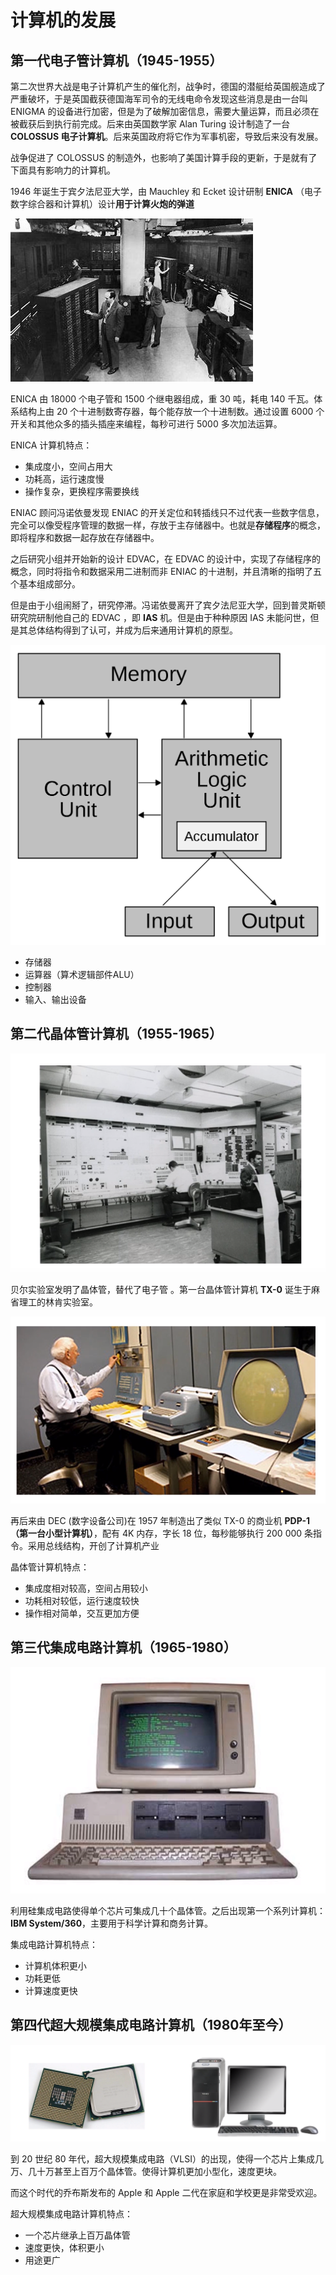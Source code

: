 # 计算机的发展

## 第一代电子管计算机（1945-1955）

第二次世界大战是电子计算机产生的催化剂，战争时，德国的潜艇给英国舰造成了严重破坏，于是英国截获德国海军司令的无线电命令发现这些消息是由一台叫 ENIGMA 的设备进行加密，但是为了破解加密信息，需要大量运算，而且必须在被截获后到执行前完成。后来由英国数学家 Alan Turing 设计制造了一台 **COLOSSUS 电子计算机**。后来英国政府将它作为军事机密，导致后来没有发展。

战争促进了 COLOSSUS 的制造外，也影响了美国计算手段的更新，于是就有了下面具有影响力的计算机。

1946 年诞生于宾夕法尼亚大学，由 Mauchley 和 Ecket 设计研制 **ENICA** （电子数字综合器和计算机）设计**用于计算火炮的弹道**  

![](../.gitbook/assets/di-yi-dai-dian-zi-guan-ji-suan-ji-.jpg)

ENICA 由 18000 个电子管和 1500 个继电器组成，重 30 吨，耗电 140 千瓦。体系结构上由 20 个十进制数寄存器，每个能存放一个十进制数。通过设置 6000 个开关和其他众多的插头插座来编程，每秒可进行 5000 多次加法运算。

ENICA 计算机特点：

* 集成度小，空间占用大
* 功耗高，运行速度慢
* 操作复杂，更换程序需要换线

ENIAC 顾问冯诺依曼发现 ENIAC 的开关定位和转插线只不过代表一些数字信息，完全可以像受程序管理的数据一样，存放于主存储器中。也就是**存储程序**的概念，即将程序和数据一起存放在存储器中。

之后研究小组并开始新的设计 EDVAC，在 EDVAC 的设计中，实现了存储程序的概念，同时将指令和数据采用二进制而非 ENIAC 的十进制，并且清晰的指明了五个基本组成部分。

但是由于小组闹掰了，研究停滞。冯诺依曼离开了宾夕法尼亚大学，回到普灵斯顿研究院研制他自己的 EDVAC ，即 **IAS** 机。但是由于种种原因 IAS 未能问世，但是其总体结构得到了认可，并成为后来通用计算机的原型。

![](../.gitbook/assets/feng-nuo-yi-man-ji-.png)

* 存储器
* 运算器（算术逻辑部件ALU）
* 控制器
* 输入、输出设备

## 第二代晶体管计算机（1955-1965）

![](../.gitbook/assets/di-er-dai-jing-ti-guan-ji-suan-ji-1.png)

贝尔实验室发明了晶体管，替代了电子管  。第一台晶体管计算机 **TX-0** 诞生于麻省理工的林肯实验室。

![](../.gitbook/assets/di-er-dai-jing-ti-guan-ji-suan-ji-2.png)

再后来由 DEC \(数字设备公司\)在 1957 年制造出了类似 TX-0 的商业机 **PDP-1（第一台小型计算机）**，配有 4K 内存，字长 18 位，每秒能够执行 200 000 条指令。采用总线结构，开创了计算机产业

晶体管计算机特点：

* 集成度相对较高，空间占用较小
* 功耗相对较低，运行速度较快
* 操作相对简单，交互更加方便

## 第三代集成电路计算机（1965-1980）

![](../.gitbook/assets/di-san-dai-ji-cheng-dian-lu-ji-suan-ji-.png)

利用硅集成电路使得单个芯片可集成几十个晶体管。之后出现第一个系列计算机：**IBM System/360**，主要用于科学计算和商务计算。

集成电路计算机特点：

* 计算机体积更小
* 功耗更低
* 计算速度更快

## 第四代超大规模集成电路计算机（1980年至今）

![](../.gitbook/assets/di-si-dai-chao-da-gui-mo-ji-cheng-dian-lu-ji-suan-ji-.png)

到 20 世纪 80 年代，超大规模集成电路（VLSI）的出现，使得一个芯片上集成几万、几十万甚至上百万个晶体管。使得计算机更加小型化，速度更块。

而这个时代的乔布斯发布的 Apple 和 Apple 二代在家庭和学校更是非常受欢迎。

超大规模集成电路计算机特点：

* 一个芯片继承上百万晶体管
* 速度更快，体积更小
* 用途更广

